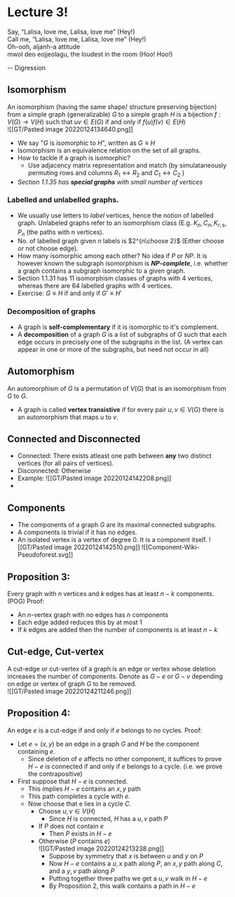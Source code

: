 # Lecture 3!
Say, “Lalisa, love me, Lalisa, love me” (Hey!)  
Call me, “Lalisa, love me, Lalisa, love me” (Hey!)  
Oh-ooh, aljanh-a attitude  
mwol deo eojjeolagu, the loudest in the room (Hoo! Hoo!)

-- Digression
 ## Isomorphism
 An isomorphism (having the same shape/ structure preserving bijection) from a simple graph (generalizable) $G$ to a simple graph $H$ is a bijection $f:V(G)\to V(H)$ such that $uv\in E(G)$ if and only if $f(u)f(v)\in E(H)$  
 ![[GT/Pasted image 20220124134640.png]]  
 - We say "$G$ is isomorphic to $H$", written as $G\equiv H$
 - Isomorphism is an equivalence relation on the set of all graphs.
 - How to tackle if a graph is isomorphic?
	 - Use adjacency matrix representation and match (by simulataneously permuting rows and columns $R_1\leftrightarrow R_2$ and $C_1 \leftrightarrow C_2$ )
- *Section 1.1.35 has **special graphs** with small number of vertices*

### Labelled and unlabelled graphs. 
- We usually use letters to _label_ vertices, hence the notion of labelled graph. Unlabeled graphs refer to an isomorphism class (E.g. $K_n, C_n, K_{r,s}, P_n$ (the paths with n vertices).
- No. of labelled graph given $n$ labels is $2^{n\choose 2}$ (Either choose or not choose edge).
- How many isomorphic among each other? No idea if $P$ or $NP$. It is however known the subgraph isomorphism is ***NP-complete***, i.e. whether a graph contains a subgraph isomorphic to a given graph.
- Section 1.1.31 has 11 isomorphism classes of graphs with $4$ vertices, whereas there are $64$ labelled graphs with $4$ vertices.
- Exercise: $G\equiv H$ if and only if $G'\equiv H'$

### Decomposition of graphs
- A graph is **self-complementary** if it is isomorphic to it's complement.
- A **decomposition** of a graph $G$ is a list of subgraphs of $G$ such that each edge occurs in precisely one of the subgraphs in the list. (A vertex can appear in one or more of the subgraphs, but need not occur in all)

## Automorphism
An automorphism of $G$ is a permutation of $V(G)$ that is an isomorphism from $G$ to $G$.
- A graph is called **vertex transistive** if for every pair $u,v\in V(G)$ there is an automorphism that maps $u$ to $v$.

## Connected and Disconnected
- Connected: There exists atleast one path between **any** two distinct vertices (for all pairs of vertices).
- Disconnected: Otherwise
- Example:  ![[GT/Pasted image 20220124142208.png]]
- 
## Components
- The components of a graph $G$ are its maximal connected subgraphs.
- A components is trivial if it has no edges.
- An isolated vertex is a vertex of degree 0. It is a component itself.
  ![[GT/Pasted image 20220124142510.png]] ![[Component-Wiki-Pseudoforest.svg]]
  
## Proposition 3:
Every graph with $n$ vertices and $k$ edges has at least $n-k$ components. (POG)
Proof:
- An $n$-vertex graph with no edges has $n$ components
- Each edge added reduces this by at most $1$
- If $k$ edges are added then the number of components is at least $n-k$

## Cut-edge, Cut-vertex
A cut-edge or cut-vertex of a graph is an edge or vertex whose deletion increases the number of components. Denote as $G-e$ or $G-v$ depending on edge or vertex of graph $G$ to be removed.  
![[GT/Pasted image 20220124211246.png]]

## Proposition 4:
An edge $e$ is a cut-edge if and only if $e$ belongs to no cycles.
Proof:
- Let $e=(x,y)$ be an edge in a graph $G$ and $H$ be the component containing $e$.
	- Since deletion of $e$ affects no other component, it suffices to prove $H-e$ is connected if and only if $e$ belongs to a cycle. (i.e. we prove the contrapositive)
- First suppose that $H-e$ is connected.
	- This implies $H-e$ contains an $x,y$ path
	- This path completes a cycle with $e$.
	- Now choose that e lies in a cycle $C$.
		- Choose $u,v \in V(H)$
			- Since $H$ is connected, $H$ has a $u,v$ path $P$
		- If $P$ does not contain $e$
			- Then $P$ exists in $H-e$
		- Otherwise ($P$ contains $e$)  
		  ![[GT/Pasted image 20220124213238.png]]
			- Suppose by symmetry that $x$ is between $u$ and $y$ on $P$
			- Now $H-e$ contains a $u,x$ path along $P$, an $x,y$ path along $C$, and a $y,v$ path along $P$
			- Putting together three paths we get a $u,v$ walk in $H-e$
			- By Proposition 2, this walk contains a path in $H-e$